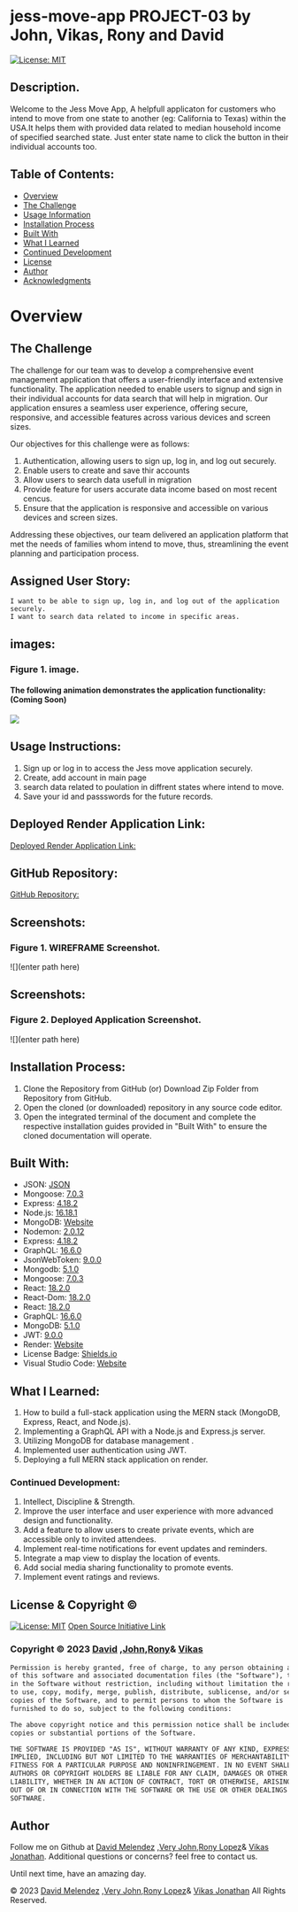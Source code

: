 # jess-move-app PROJECT-03 by John, Vikas, Rony and David

[![License: MIT](https://img.shields.io/badge/License-MIT-yellow.svg)](https://opensource.org/licenses/MIT)

## Description.

Welcome to the Jess Move App, A helpfull applicaton for customers who intend to move from one state to another (eg: California to Texas) within the USA.It helps them with provided data related to median household income of specified searched state. Just enter state name to click the button in their individual accounts too.



## Table of Contents:
- [Overview](#Overview)
- [The Challenge](#The-Challenge)
- [Usage Information](#Usage-Information)
- [Installation Process](#Installation-Process)
- [Built With](#Built-With)
- [What I Learned](#What-I-Learned)
- [Continued Development](#Continued-Development)
- [License](#License)
- [Author](#Author)
- [Acknowledgments](#Acknowledgments)

# Overview



## The Challenge

The challenge for our team was to develop a comprehensive event management application that offers a user-friendly interface and extensive functionality. The application needed to enable users to signup and sign in their individual accounts for data search that will help in migration. Our application ensures a seamless user experience, offering secure, responsive, and accessible features across various devices and screen sizes.

Our objectives for this challenge were as follows:

1. Authentication, allowing users to sign up, log in, and log out securely.
2. Enable users to create and save thir accounts
3. Allow users to search data usefull in migration
4. Provide feature for users accurate data income based on most recent cencus.
5. Ensure that the application is responsive and accessible on various devices and screen sizes.

Addressing these objectives, our team delivered an application platform that met the needs of families whom intend to move, thus, streamlining the event planning and participation process.


## Assigned User Story:
```
I want to be able to sign up, log in, and log out of the application securely.
I want to search data related to income in specific areas.
```

## images:
### Figure 1. image.

#### The following animation demonstrates the application functionality:(Coming Soon)
![](./client/src/assets/images/JDT_EventWorker.GIF)

## Usage Instructions:
1. Sign up or log in to access the Jess move application securely.
2. Create, add account in main page 
3. search data related to poulation in diffrent states where intend to move.
4. Save your id and passswords for the future records.

## Deployed Render Application Link:
[Deployed Render Application Link:](https://jess-move-app.onrender.com/)

## GitHub Repository:
[GitHub Repository:](https://github.com/veryjohn1991/jess-move-app)


## Screenshots:
### Figure 1. WIREFRAME Screenshot.
![](enter path here)

## Screenshots:
### Figure 2. Deployed Application Screenshot.
![](enter path here)

## Installation Process:
1. Clone the Repository from GitHub (or) Download Zip Folder from Repository from GitHub.
2. Open the cloned (or downloaded) repository in any source code editor.
3. Open the integrated terminal of the document and complete the respective installation guides provided in "Built With" to ensure the cloned documentation will operate.

## Built With:
- JSON: [JSON](https://www.npmjs.com/package/json)
- Mongoose: [7.0.3](https://www.npmjs.com/package/mongoose)
- Express: [4.18.2](https://www.npmjs.com/package/express)
- Node.js: [16.18.1](https://nodejs.org/en/blog/release/v16.18.1/)
- MongoDB: [Website](https://www.mongodb.com/)
- Nodemon: [2.0.12](https://www.npmjs.com/package/nodemon/v/2.0.12)
- Express: [4.18.2](https://www.npmjs.com/package/express)
- GraphQL: [16.6.0](https://www.npmjs.com/package/graphql)
- JsonWebToken: [9.0.0](https://www.npmjs.com/package/jsonwebtoken)
- Mongodb: [5.1.0](https://www.npmjs.com/package/mongodb)
- Mongoose: [7.0.3](https://www.npmjs.com/package/mongoose)
- React: [18.2.0](https://www.npmjs.com/package/react)
- React-Dom: [18.2.0](https://www.npmjs.com/package/react-dom)
- React: [18.2.0](https://reactjs.org)
- GraphQL: [16.6.0](https://graphql.org)
- MongoDB: [5.1.0](https://www.mongodb.com)
- JWT: [9.0.0](https://jwt.io)
- Render: [Website](https://render.com/)
- License Badge: [Shields.io](https://shields.io/)
- Visual Studio Code: [Website](https://code.visualstudio.com/)

## What I Learned:
1. How to build a full-stack application using the MERN stack (MongoDB, Express, React, and Node.js).
2. Implementing a GraphQL API with a Node.js and Express.js server.
3. Utilizing MongoDB  for database management .
4. Implemented user authentication using JWT.
5. Deploying a full MERN stack application on render.

### Continued Development:
1. Intellect, Discipline & Strength.
2. Improve the user interface and user experience with more advanced design and functionality.
3. Add a feature to allow users to create private events, which are accessible only to invited attendees.
4. Implement real-time notifications for event updates and reminders.
5. Integrate a map view to display the location of events.
6. Add social media sharing functionality to promote events.
7. Implement event ratings and reviews.


## License & Copyright ©
  
[![License: MIT](https://img.shields.io/badge/License-MIT-yellow.svg)](https://opensource.org/licenses/MIT) [Open Source Initiative Link](https://opensource.org/licenses/MIT)

### Copyright © 2023  [David](https://github.com/devarsh2395) ,[John](https://github.com/veryjohn1991),[Rony](https://github.com/510rrl)& [Vikas](https://github.com/vikasjonathan)
```md
Permission is hereby granted, free of charge, to any person obtaining a copy
of this software and associated documentation files (the "Software"), to deal
in the Software without restriction, including without limitation the rights
to use, copy, modify, merge, publish, distribute, sublicense, and/or sell
copies of the Software, and to permit persons to whom the Software is
furnished to do so, subject to the following conditions:

The above copyright notice and this permission notice shall be included in all
copies or substantial portions of the Software.

THE SOFTWARE IS PROVIDED "AS IS", WITHOUT WARRANTY OF ANY KIND, EXPRESS OR
IMPLIED, INCLUDING BUT NOT LIMITED TO THE WARRANTIES OF MERCHANTABILITY,
FITNESS FOR A PARTICULAR PURPOSE AND NONINFRINGEMENT. IN NO EVENT SHALL THE
AUTHORS OR COPYRIGHT HOLDERS BE LIABLE FOR ANY CLAIM, DAMAGES OR OTHER
LIABILITY, WHETHER IN AN ACTION OF CONTRACT, TORT OR OTHERWISE, ARISING FROM,
OUT OF OR IN CONNECTION WITH THE SOFTWARE OR THE USE OR OTHER DEALINGS IN THE
SOFTWARE.
```

## Author

Follow me on Github at  [David Melendez](https://github.com/devarsh2395) ,[Very John](https://github.com/veryjohn1991),[Rony Lopez](https://github.com/510rrl)& [Vikas Jonathan](https://github.com/vikasjonathan). Additional questions or concerns? feel free to contact us.

Until next time, have an amazing day.

© 2023  [David Melendez](https://github.com/devarsh2395) ,[Very John](https://github.com/veryjohn1991),[Rony Lopez](https://github.com/510rrl)& [Vikas Jonathan](https://github.com/vikasjonathan) All Rights Reserved.